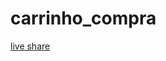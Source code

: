 # carrinho_compra

[live share](https://prod.liveshare.vsengsaas.visualstudio.com/join?655453E6C25CF468424F1315DBDF8C01C77D)
